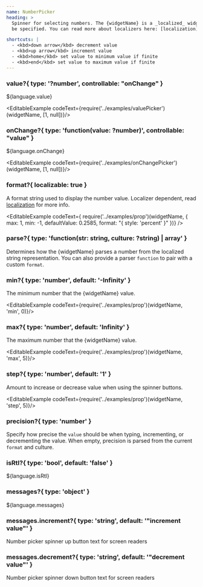 ```yaml
---
name: NumberPicker
heading: >
  Spinner for selecting numbers. The {widgetName} is a _localized_ widget and so __requires__ a localizer to
  be specified. You can read more about localizers here: [localization](i18n).

shortcuts: |
  - <kbd>down arrow</kbd> decrement value
  - <kbd>up arrow</kbd> increment value
  - <kbd>home</kbd> set value to minimum value if finite
  - <kbd>end</kbd> set value to maximum value if finite
---
```


### value?{ type: '?number', controllable: "onChange" }

${language.value}

<EditableExample codeText={require('../examples/valuePicker')(widgetName, [1, null])}/>

### onChange?{ type: 'function(value: ?number)', controllable: "value"  }

${language.onChange}

<EditableExample codeText={require('../examples/onChangePicker')(widgetName, [1, null])}/>

### format?{ localizable: true }

A format string used to display the number value. Localizer dependent, read [localization](i18n) for more info.

<EditableExample codeText={
  require('../examples/prop')(widgetName, {
    max: 1, min: -1,
    defaultValue: 0.2585,
    format: "{ style: 'percent' }"
  })}
/>

### parse?{ type: 'function(str: string, culture: ?string) | array<string>' }

Determines how the {widgetName} parses a number from the localized string representation.
You can also provide a parser `function` to pair with a custom `format`.

### min?{ type: 'number', default: '-Infinity' }

The minimum number that the {widgetName} value.

<EditableExample codeText={require('../examples/prop')(widgetName, 'min', 0)}/>

### max?{ type: 'number', default: 'Infinity' }

The maximum number that the {widgetName} value.

<EditableExample codeText={require('../examples/prop')(widgetName, 'max', 5)}/>

### step?{ type: 'number', default: '1' }

Amount to increase or decrease value when using the spinner buttons.

<EditableExample codeText={require('../examples/prop')(widgetName, 'step', 5)}/>

### precision?{ type: 'number' }

Specify how precise the `value` should be when typing, incrementing, or decrementing the value. When empty, precision
is parsed from the current `format` and culture.

### isRtl?{ type: 'bool', default: 'false' }

${language.isRtl}

### messages?{ type: 'object' }

${language.messages}

### messages.increment?{ type: 'string', default: '"increment value"' }

Number picker spinner up button text for screen readers

### messages.decrement?{ type: 'string', default: '"decrement value"' }
Number picker spinner down button text for screen readers
